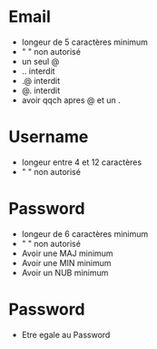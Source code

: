 # Email

- longeur de 5 caractères minimum
- " " non autorisé
- un seul @
- .. interdit
- .@ interdit
- @. interdit
- avoir qqch apres @ et un .


# Username

- longeur entre 4 et 12 caractères
- " " non autorisé

# Password

- longeur de 6 caractères minimum
- " " non autorisé
- Avoir une MAJ minimum
- Avoir une MIN minimum
- Avoir un NUB minimum

# Password

- Etre egale au Password
